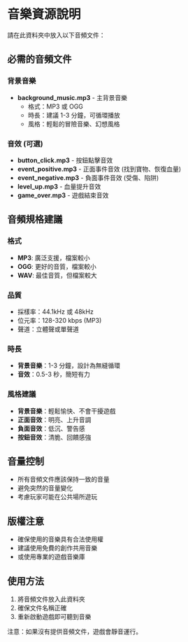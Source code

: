 # 音樂資源說明

請在此資料夾中放入以下音頻文件：

## 必需的音頻文件

### 背景音樂
- **background_music.mp3** - 主背景音樂
  - 格式：MP3 或 OGG
  - 時長：建議 1-3 分鐘，可循環播放
  - 風格：輕鬆的冒險音樂、幻想風格

### 音效 (可選)
- **button_click.mp3** - 按鈕點擊音效
- **event_positive.mp3** - 正面事件音效 (找到寶物、恢復血量)
- **event_negative.mp3** - 負面事件音效 (受傷、陷阱)
- **level_up.mp3** - 血量提升音效
- **game_over.mp3** - 遊戲結束音效

## 音頻規格建議

### 格式
- **MP3**: 廣泛支援，檔案較小
- **OGG**: 更好的音質，檔案較小
- **WAV**: 最佳音質，但檔案較大

### 品質
- 採樣率：44.1kHz 或 48kHz
- 位元率：128-320 kbps (MP3)
- 聲道：立體聲或單聲道

### 時長
- **背景音樂**：1-3 分鐘，設計為無縫循環
- **音效**：0.5-3 秒，簡短有力

### 風格建議
- **背景音樂**：輕鬆愉快、不會干擾遊戲
- **正面音效**：明亮、上升音調
- **負面音效**：低沉、警告感
- **按鈕音效**：清脆、回饋感強

## 音量控制

- 所有音頻文件應該保持一致的音量
- 避免突然的音量變化
- 考慮玩家可能在公共場所遊玩

## 版權注意

- 確保使用的音樂具有合法使用權
- 建議使用免費的創作共用音樂
- 或使用專業的遊戲音樂庫

## 使用方法

1. 將音頻文件放入此資料夾
2. 確保文件名稱正確
3. 重新啟動遊戲即可聽到音樂

注意：如果沒有提供音頻文件，遊戲會靜音運行。